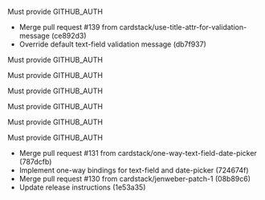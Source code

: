 Must provide GITHUB_AUTH

* Merge pull request #139 from cardstack/use-title-attr-for-validation-message (ce892d3)
* Override default text-field validation message (db7f937)

Must provide GITHUB_AUTH

Must provide GITHUB_AUTH

Must provide GITHUB_AUTH

Must provide GITHUB_AUTH

Must provide GITHUB_AUTH

Must provide GITHUB_AUTH

* Merge pull request #131 from cardstack/one-way-text-field-date-picker (787dcfb)
* Implement one-way bindings for text-field and date-picker (724674f)
* Merge pull request #130 from cardstack/jenweber-patch-1 (08b89c6)
* Update release instructions (1e53a35)
